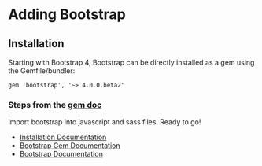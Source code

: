 # Adding Bootstrap

## Installation
Starting with Bootstrap 4, Bootstrap can be directly installed as a gem using
the Gemfile/bundler:

    gem 'bootstrap', '~> 4.0.0.beta2'

### Steps from the [gem doc](https://github.com/twbs/bootstrap-rubygem/blob/master/README.md)
  import bootstrap into javascript and sass files. Ready to go!

* [Installation Documentation](https://getbootstrap.com/docs/4.0/getting-started/download/)
* [Bootstrap Gem Documentation](https://github.com/twbs/bootstrap-rubygem/blob/master/README.md)
* [Bootstrap Documentation](https://v4-alpha.getbootstrap.com/getting-started/introduction/)
